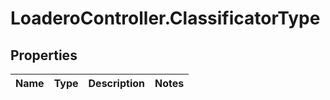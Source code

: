# LoaderoController.ClassificatorType

## Properties
Name | Type | Description | Notes
------------ | ------------- | ------------- | -------------
